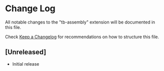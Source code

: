 # Change Log

All notable changes to the "tb-assembly" extension will be documented in this file.

Check [Keep a Changelog](http://keepachangelog.com/) for recommendations on how to structure this file.

## [Unreleased]

- Initial release